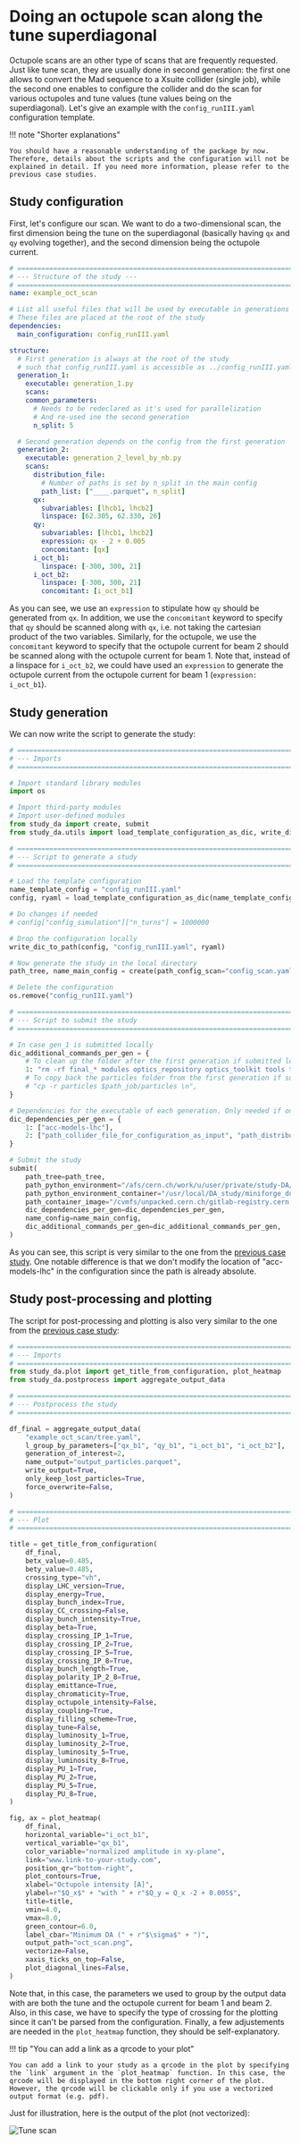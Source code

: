 # Doing an octupole scan along the tune superdiagonal

Octupole scans are an other type of scans that are frequently requested. Just like tune scan, they are usually done in second generation: the first one allows to convert the Mad sequence to a Xsuite collider (single job), while the second one enables to configure the collider and do the scan for various octupoles and tune values (tune values being on the superdiagonal). Let's give an example with the ```config_runIII.yaml``` configuration template.

!!! note "Shorter explanations"

    You should have a reasonable understanding of the package by now. Therefore, details about the scripts and the configuration will not be explained in detail. If you need more information, please refer to the previous case studies.

## Study configuration

First, let's configure our scan. We want to do a two-dimensional scan, the first dimension being the tune on the superdiagonal (basically having `qx` and `qy` evolving together), and the second dimension being the octupole current.

```yaml title="config_scan.yaml"
# ==================================================================================================
# --- Structure of the study ---
# ==================================================================================================
name: example_oct_scan

# List all useful files that will be used by executable in generations below
# These files are placed at the root of the study
dependencies:
  main_configuration: config_runIII.yaml

structure:
  # First generation is always at the root of the study
  # such that config_runIII.yaml is accessible as ../config_runIII.yaml
  generation_1:
    executable: generation_1.py
    scans:
    common_parameters:
      # Needs to be redeclared as it's used for parallelization
      # And re-used ine the second generation
      n_split: 5

  # Second generation depends on the config from the first generation
  generation_2:
    executable: generation_2_level_by_nb.py
    scans:
      distribution_file:
        # Number of paths is set by n_split in the main config
        path_list: ["____.parquet", n_split]
      qx:
        subvariables: [lhcb1, lhcb2]
        linspace: [62.305, 62.330, 26]
      qy:
        subvariables: [lhcb1, lhcb2]
        expression: qx - 2 + 0.005
        concomitant: [qx]
      i_oct_b1:
        linspace: [-300, 300, 21]
      i_oct_b2:
        linspace: [-300, 300, 21]
        concomitant: [i_oct_b1]
```

As you can see, we use an ```expression``` to stipulate how `qy` should be generated from `qx`. In addition, we use the `concomitant` keyword to specify that `qy` should be scanned along with `qx`, i.e. not taking the cartesian product of the two variables. Similarly, for the octupole, we use the `concomitant` keyword to specify that the octupole current for beam 2 should be scanned along with the octupole current for beam 1. Note that, instead of a linspace for ```i_oct_b2```, we could have used an `expression` to generate the octupole current from the octupole current for beam 1 (```expression: i_oct_b1```).

## Study generation

We can now write the script to generate the study:

```py title="oct_scan.py"
# ==================================================================================================
# --- Imports
# ==================================================================================================

# Import standard library modules
import os

# Import third-party modules
# Import user-defined modules
from study_da import create, submit
from study_da.utils import load_template_configuration_as_dic, write_dic_to_path

# ==================================================================================================
# --- Script to generate a study
# ==================================================================================================

# Load the template configuration
name_template_config = "config_runIII.yaml"
config, ryaml = load_template_configuration_as_dic(name_template_config)

# Do changes if needed
# config["config_simulation"]["n_turns"] = 1000000

# Drop the configuration locally
write_dic_to_path(config, "config_runIII.yaml", ryaml)

# Now generate the study in the local directory
path_tree, name_main_config = create(path_config_scan="config_scan.yaml", force_overwrite=False)

# Delete the configuration
os.remove("config_runIII.yaml")

# ==================================================================================================
# --- Script to submit the study
# ==================================================================================================

# In case gen_1 is submitted locally
dic_additional_commands_per_gen = {
    # To clean up the folder after the first generation if submitted locally
    1: "rm -rf final_* modules optics_repository optics_toolkit tools tracking_tools temp mad_collider.log __pycache__ twiss* errors fc* optics_orbit_at* \n"
    # To copy back the particles folder from the first generation if submitted to HTC
    # "cp -r particles $path_job/particles \n",
}

# Dependencies for the executable of each generation. Only needed if one uses HTC or Slurm.
dic_dependencies_per_gen = {
    1: ["acc-models-lhc"],
    2: ["path_collider_file_for_configuration_as_input", "path_distribution_folder_input"],
}

# Submit the study
submit(
    path_tree=path_tree,
    path_python_environment="/afs/cern.ch/work/u/user/private/study-DA/.venv",
    path_python_environment_container="/usr/local/DA_study/miniforge_docker",
    path_container_image="/cvmfs/unpacked.cern.ch/gitlab-registry.cern.ch/cdroin/da-study-docker:ad541f20",
    dic_dependencies_per_gen=dic_dependencies_per_gen,
    name_config=name_main_config,
    dic_additional_commands_per_gen=dic_additional_commands_per_gen,
)

```

As you can see, this script is very similar to the one from the [previous case study](./2_tune_scan.md). One notable difference is that we don't modify the location of "acc-models-lhc" in the configuration since the path is already absolute.

## Study post-processing and plotting

The script for post-processing and plotting is also very similar to the one from the [previous case study](./2_tune_scan.md):

```py title="postprocess_and_plot.py"
# ==================================================================================================
# --- Imports
# ==================================================================================================
from study_da.plot import get_title_from_configuration, plot_heatmap
from study_da.postprocess import aggregate_output_data

# ==================================================================================================
# --- Postprocess the study
# ==================================================================================================

df_final = aggregate_output_data(
    "example_oct_scan/tree.yaml",
    l_group_by_parameters=["qx_b1", "qy_b1", "i_oct_b1", "i_oct_b2"],
    generation_of_interest=2,
    name_output="output_particles.parquet",
    write_output=True,
    only_keep_lost_particles=True,
    force_overwrite=False,
)

# ==================================================================================================
# --- Plot
# ==================================================================================================

title = get_title_from_configuration(
    df_final,
    betx_value=0.485,
    bety_value=0.485,
    crossing_type="vh",
    display_LHC_version=True,
    display_energy=True,
    display_bunch_index=True,
    display_CC_crossing=False,
    display_bunch_intensity=True,
    display_beta=True,
    display_crossing_IP_1=True,
    display_crossing_IP_2=True,
    display_crossing_IP_5=True,
    display_crossing_IP_8=True,
    display_bunch_length=True,
    display_polarity_IP_2_8=True,
    display_emittance=True,
    display_chromaticity=True,
    display_octupole_intensity=False,
    display_coupling=True,
    display_filling_scheme=True,
    display_tune=False,
    display_luminosity_1=True,
    display_luminosity_2=True,
    display_luminosity_5=True,
    display_luminosity_8=True,
    display_PU_1=True,
    display_PU_2=True,
    display_PU_5=True,
    display_PU_8=True,
)

fig, ax = plot_heatmap(
    df_final,
    horizontal_variable="i_oct_b1",
    vertical_variable="qx_b1",
    color_variable="normalized amplitude in xy-plane",
    link="www.link-to-your-study.com",
    position_qr="bottom-right",
    plot_contours=True,
    xlabel="Octupole intensity [A]",
    ylabel=r"$Q_x$" + "with " + r"$Q_y = Q_x -2 + 0.005$",
    title=title,
    vmin=4.0,
    vmax=8.0,
    green_contour=6.0,
    label_cbar="Minimum DA (" + r"$\sigma$" + ")",
    output_path="oct_scan.png",
    vectorize=False,
    xaxis_ticks_on_top=False,
    plot_diagonal_lines=False,
)
```

Note that, in this case, the parameters we used to group by the output data with are both the tune and the octupole current for beam 1 and beam 2. Also, in this case, we have to specify the type of crossing for the plotting since it can't be parsed from the configuration. Finally, a few adjustements are needed in the ```plot_heatmap``` function, they should be self-explanatory.

!!! tip "You can add a link as a qrcode to your plot"

    You can add a link to your study as a qrcode in the plot by specifying the `link` argument in the `plot_heatmap` function. In this case, the qrcode will be displayed in the bottom right corner of the plot. However, the qrcode will be clickable only if you use a vectorized output format (e.g. pdf).

Just for illustration, here is the output of the plot (not vectorized):

![Tune scan](plots/oct_scan.png)
